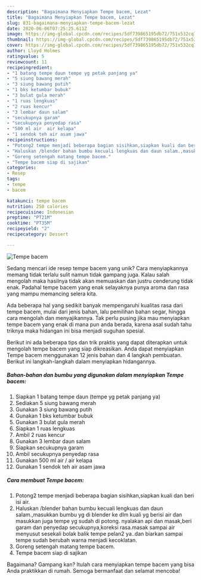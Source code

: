```yaml
---
description: "Bagaimana Menyiapkan Tempe bacem, Lezat"
title: "Bagaimana Menyiapkan Tempe bacem, Lezat"
slug: 831-bagaimana-menyiapkan-tempe-bacem-lezat
date: 2020-06-06T07:25:25.611Z
image: https://img-global.cpcdn.com/recipes/5df739865195db72/751x532cq70/tempe-bacem-foto-resep-utama.jpg
thumbnail: https://img-global.cpcdn.com/recipes/5df739865195db72/751x532cq70/tempe-bacem-foto-resep-utama.jpg
cover: https://img-global.cpcdn.com/recipes/5df739865195db72/751x532cq70/tempe-bacem-foto-resep-utama.jpg
author: Lloyd Holmes
ratingvalue: 5
reviewcount: 11
recipeingredient:
- "1 batang tempe daun tempe yg petak panjang ya"
- "5 siung bawang merah"
- "3 siung bawang putih"
- "1 bks ketumbar bubuk"
- "3 bulat gula merah"
- "1 ruas lengkuas"
- "2 ruas kencur"
- "3 lembar daun salam"
- "secukupnya garam"
- "secukupnya penyedap rasa"
- "500 ml air  air kelapa"
- "1 sendok teh air asam jawa"
recipeinstructions:
- "Potong2 tempe menjadi beberapa bagian sisihkan,siapkan kuali dan beri isi air."
- "Haluskan /blender bahan bumbu kecuali lengkuas dan daun salam.,masukkan bumbu yg di blender ke dlm kuali yg berisi air dan masukkan juga tempe yg sudah di potong. nyalakan api dan masak,beri garam dan penyedap secukupnya,koreksi rasa.masak sampai air menyusut sesekali bolak balik tempe pelan2 ya..dan biarkan sampai tempe sudah berubah warna menjadi kecoklatan."
- "Goreng setengah matang tempe bacem."
- "Tempe bacem siap di sajikan"
categories:
- Resep
tags:
- tempe
- bacem

katakunci: tempe bacem 
nutrition: 250 calories
recipecuisine: Indonesian
preptime: "PT21M"
cooktime: "PT35M"
recipeyield: "2"
recipecategory: Dessert

---
```



![Tempe bacem](https://img-global.cpcdn.com/recipes/5df739865195db72/751x532cq70/tempe-bacem-foto-resep-utama.jpg)

Sedang mencari ide resep tempe bacem yang unik? Cara menyiapkannya memang tidak terlalu sulit namun tidak gampang juga. Kalau salah mengolah maka hasilnya tidak akan memuaskan dan justru cenderung tidak enak. Padahal tempe bacem yang enak selayaknya punya aroma dan rasa yang mampu memancing selera kita.

Ada beberapa hal yang sedikit banyak mempengaruhi kualitas rasa dari tempe bacem, mulai dari jenis bahan, lalu pemilihan bahan segar, hingga cara mengolah dan menyajikannya. Tak perlu pusing jika mau menyiapkan tempe bacem yang enak di mana pun anda berada, karena asal sudah tahu triknya maka hidangan ini bisa menjadi suguhan spesial.




Berikut ini ada beberapa tips dan trik praktis yang dapat diterapkan untuk mengolah tempe bacem yang siap dikreasikan. Anda dapat menyiapkan Tempe bacem menggunakan 12 jenis bahan dan 4 langkah pembuatan. Berikut ini langkah-langkah dalam menyiapkan hidangannya.

<!--inarticleads1-->

##### Bahan-bahan dan bumbu yang digunakan dalam menyiapkan Tempe bacem:

1. Siapkan 1 batang tempe daun (tempe yg petak panjang ya)
1. Sediakan 5 siung bawang merah
1. Gunakan 3 siung bawang putih
1. Gunakan 1 bks ketumbar bubuk
1. Gunakan 3 bulat gula merah
1. Siapkan 1 ruas lengkuas
1. Ambil 2 ruas kencur
1. Gunakan 3 lembar daun salam
1. Siapkan secukupnya garam
1. Ambil secukupnya penyedap rasa
1. Gunakan 500 ml air / air kelapa
1. Gunakan 1 sendok teh air asam jawa




<!--inarticleads2-->

##### Cara membuat Tempe bacem:

1. Potong2 tempe menjadi beberapa bagian sisihkan,siapkan kuali dan beri isi air.
1. Haluskan /blender bahan bumbu kecuali lengkuas dan daun salam.,masukkan bumbu yg di blender ke dlm kuali yg berisi air dan masukkan juga tempe yg sudah di potong. nyalakan api dan masak,beri garam dan penyedap secukupnya,koreksi rasa.masak sampai air menyusut sesekali bolak balik tempe pelan2 ya..dan biarkan sampai tempe sudah berubah warna menjadi kecoklatan.
1. Goreng setengah matang tempe bacem.
1. Tempe bacem siap di sajikan




Bagaimana? Gampang kan? Itulah cara menyiapkan tempe bacem yang bisa Anda praktikkan di rumah. Semoga bermanfaat dan selamat mencoba!
